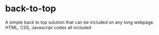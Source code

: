 # back-to-top
A simple back to top solution that can be included on any long webpage. HTML, CSS, Javascript codes all included
